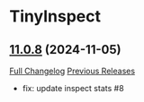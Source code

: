 # TinyInspect

## [11.0.8](https://github.com/Witnesscm/TinyInspect/tree/11.0.8) (2024-11-05)
[Full Changelog](https://github.com/Witnesscm/TinyInspect/compare/11.0.7...11.0.8) [Previous Releases](https://github.com/Witnesscm/TinyInspect/releases)

- fix: update inspect stats #8  
